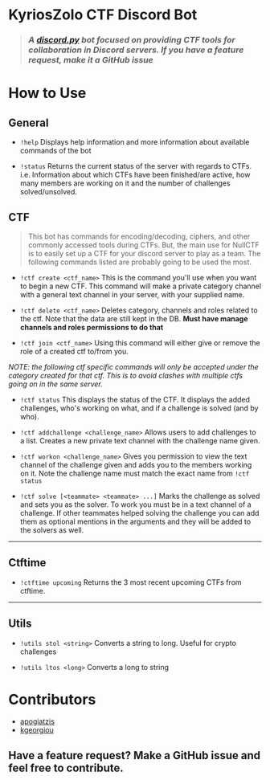 # KyriosZolo CTF Discord Bot

>### *A [discord.py](http://discordpy.readthedocs.io/en/latest/) bot focused on providing CTF tools for collaboration in Discord servers.  If you have a feature request, make it a GitHub issue*


#  How to Use

## General

* `!help` Displays help information and more information about available commands of the bot

* `!status`  Returns the current status of the server with regards to CTFs. i.e. Information about which CTFs have been finished/are active, how many members are working on it and the number of challenges solved/unsolved.

## CTF 
>This bot has commands for encoding/decoding, ciphers, and other commonly accessed tools during CTFs.  But, the main use for NullCTF is to easily set up a CTF for your discord server to play as a team.  The following commands listed are probably going to be used the most.

* `!ctf create <ctf_name>`  This is the command you'll use when you want to begin a new CTF.  This command will make a private category channel with a general text channel in your server, with your supplied name. 

* `!ctf delete <ctf_name>` Deletes category, channels and roles related to the ctf. Note that the data are still kept in the DB.
**Must have manage channels and roles permissions to do that**

 * `!ctf join <ctf_name>` Using this command will either give or remove the role of a created ctf to/from you.

*NOTE: the following ctf specific commands will only be accepted under the category created for that ctf.  This is to avoid clashes with multiple ctfs going on in the same server.*
 
 * `!ctf status` This displays the status of the CTF. It displays the added challenges, who's working on what, and if a challenge is solved (and by who).

 * `!ctf addchallenge <challenge_name>` Allows users to add challenges to a list. Creates a new private text channel with the challenge name given.

 * `!ctf workon <challenge_name>` Gives you permission to view the text channel of the challenge given and adds you to the members working on it. Note the challenge name must match the exact name from `!ctf status`

 * `!ctf solve [<teammate> <teammate> ...]` Marks the challenge as solved and sets you as the solver. To work you must be in a text channel of a challenge. If other teammates helped solving the challenge you can add them as optional mentions in the arguments and they will be added to the solvers as well.

---
## Ctftime

 * `!ctftime upcoming` Returns the 3 most recent upcoming CTFs from ctftime.

---
##  Utils 

 * `!utils stol <string>` Converts a string to long. Useful for crypto challenges

 * `!utils ltos <long>` Converts a long to string


# Contributors

- [apogiatzis](https://github.com/apogiatzis)
- [kgeorgiou](https://github.com/kgeorgiou)


## Have a feature request?  Make a GitHub issue and feel free to contribute.
